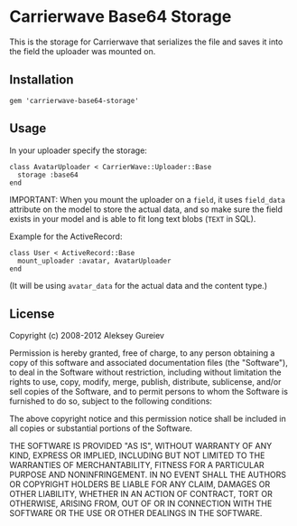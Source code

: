 Carrierwave Base64 Storage
==========================

This is the storage for Carrierwave that serializes the file and saves it into
the field the uploader was mounted on.


Installation
------------

    gem 'carrierwave-base64-storage'


Usage
-----

In your uploader specify the storage:

    class AvatarUploader < CarrierWave::Uploader::Base
      storage :base64
    end

IMPORTANT: When you mount the uploader on a `field`, it uses `field_data` attribute
on the model to store the actual data, and so make sure the field exists
in your model and is able to fit long text blobs (`TEXT` in SQL).

Example for the ActiveRecord:

    class User < ActiveRecord::Base
      mount_uploader :avatar, AvatarUploader
    end

(It will be using `avatar_data` for the actual data and the content type.)


License
-------

Copyright (c) 2008-2012 Aleksey Gureiev

Permission is hereby granted, free of charge, to any person obtaining a
copy of this software and associated documentation files (the
"Software"), to deal in the Software without restriction, including
without limitation the rights to use, copy, modify, merge, publish,
distribute, sublicense, and/or sell copies of the Software, and to
permit persons to whom the Software is furnished to do so, subject to
the following conditions:

The above copyright notice and this permission notice shall be included
in all copies or substantial portions of the Software.

THE SOFTWARE IS PROVIDED "AS IS", WITHOUT WARRANTY OF ANY KIND, EXPRESS
OR IMPLIED, INCLUDING BUT NOT LIMITED TO THE WARRANTIES OF
MERCHANTABILITY, FITNESS FOR A PARTICULAR PURPOSE AND NONINFRINGEMENT.
IN NO EVENT SHALL THE AUTHORS OR COPYRIGHT HOLDERS BE LIABLE FOR ANY
CLAIM, DAMAGES OR OTHER LIABILITY, WHETHER IN AN ACTION OF CONTRACT,
TORT OR OTHERWISE, ARISING FROM, OUT OF OR IN CONNECTION WITH THE
SOFTWARE OR THE USE OR OTHER DEALINGS IN THE SOFTWARE.
